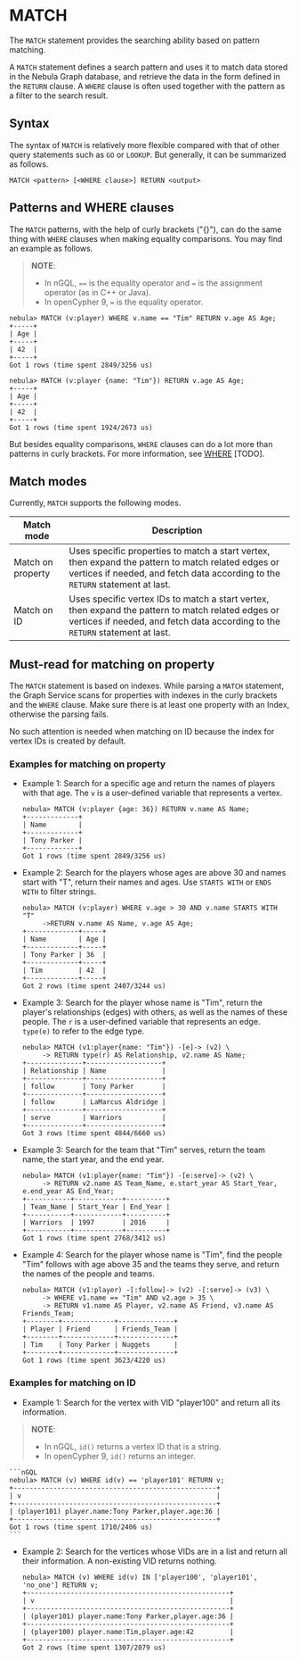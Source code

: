 # MATCH

The `MATCH` statement provides the searching ability based on pattern matching.

A `MATCH` statement defines a search pattern and uses it to match data stored in the Nebula Graph database, and retrieve the data in the form defined in the `RETURN` clause. A `WHERE` clause is often used together with the pattern as a filter to the search result.

## Syntax

The syntax of `MATCH` is relatively more flexible compared with that of other query statements such as `GO` or `LOOKUP`. But generally, it can be summarized as follows.

```nGQL
MATCH <pattern> [<WHERE clause>] RETURN <output>
```

## Patterns and WHERE clauses

The `MATCH` patterns, with the help of curly brackets ("{}"), can do the same thing with `WHERE` clauses when making equality comparisons. You may find an example as follows.

> **NOTE**:
>
> * In nGQL, `==` is the equality operator and `=` is the assignment operator (as in C++ or Java).
> * In openCypher 9, `=` is the equality operator.

```nGQL
nebula> MATCH (v:player) WHERE v.name == "Tim" RETURN v.age AS Age;
+-----+
| Age |
+-----+
| 42  |
+-----+
Got 1 rows (time spent 2849/3256 us)

nebula> MATCH (v:player {name: "Tim"}) RETURN v.age AS Age;
+-----+
| Age |
+-----+
| 42  |
+-----+
Got 1 rows (time spent 1924/2673 us)
```

But besides equality comparisons, `WHERE` clauses can do a lot more than patterns in curly brackets. For more information, see [WHERE](TODO) [TODO].

## Match modes

Currently, `MATCH` supports the following modes.

|Match mode|Description|
|-|-|
|Match on property|Uses specific properties to match a start vertex, then expand the pattern to match related edges or vertices if needed, and fetch data according to the `RETURN` statement at last.|
|Match on ID|Uses specific vertex IDs to match a start vertex, then expand the pattern to match related edges or vertices if needed, and fetch data according to the `RETURN` statement at last.|

## Must-read for matching on property

The `MATCH` statement is based on indexes. While parsing a `MATCH` statement, the Graph Service scans for properties with indexes in the curly brackets and the `WHERE` clause. Make sure there is at least one property with an Index, otherwise the parsing fails.

No such attention is needed when matching on ID because the index for vertex IDs is created by default.

### Examples for matching on property

* Example 1: Search for a specific age and return the names of players with that age. The `v` is a user-defined variable that represents a vertex.

    ```nGQL
    nebula> MATCH (v:player {age: 36}) RETURN v.name AS Name;
    +-------------+
    | Name        |
    +-------------+
    | Tony Parker |
    +-------------+
    Got 1 rows (time spent 2849/3256 us)
    ```

* Example 2: Search for the players whose ages are above 30 and names start with "T", return their names and ages. Use `STARTS WITH` or `ENDS WITH` to filter strings.

    ```nGQL
    nebula> MATCH (v:player) WHERE v.age > 30 AND v.name STARTS WITH "T" 
         ->RETURN v.name AS Name, v.age AS Age;
    +-------------+-----+
    | Name        | Age |
    +-------------+-----+
    | Tony Parker | 36  |
    +-------------+-----+
    | Tim         | 42  |
    +-------------+-----+
    Got 2 rows (time spent 2407/3244 us)
    ```

* Example 3: Search for the player whose name is "Tim", return the player's relationships (edges) with others, as well as the names of these people. The `r` is a user-defined variable that represents an edge. `type(e)` to refer to the edge type.

    ```nGQL
    nebula> MATCH (v1:player{name: "Tim"}) -[e]-> (v2) \
         -> RETURN type(r) AS Relationship, v2.name AS Name;
    +--------------+-------------------+
    | Relationship | Name              |
    +--------------+-------------------+
    | follow       | Tony Parker       |
    +--------------+-------------------+
    | follow       | LaMarcus Aldridge |
    +--------------+-------------------+
    | serve        | Warriors          |
    +--------------+-------------------+
    Got 3 rows (time spent 4844/6660 us)
    ```

* Example 3: Search for the team that "Tim" serves, return the team name, the start year, and the end year.

    ```nGQL
    nebula> MATCH (v1:player{name: "Tim"}) -[e:serve]-> (v2) \
         -> RETURN v2.name AS Team_Name, e.start_year AS Start_Year, e.end_year AS End_Year;
    +-----------+------------+----------+
    | Team_Name | Start_Year | End_Year |
    +-----------+------------+----------+
    | Warriors  | 1997       | 2016     |
    +-----------+------------+----------+
    Got 1 rows (time spent 2768/3412 us)
    ```

* Example 4: Search for the player whose name is "Tim", find the people "Tim" follows with age above 35 and the teams they serve, and return the names of the people and teams.

    ```nGQL
    nebula> MATCH (v1:player) -[:follow]-> (v2) -[:serve]-> (v3) \
         -> WHERE v1.name == "Tim" AND v2.age > 35 \
         -> RETURN v1.name AS Player, v2.name AS Friend, v3.name AS Friends_Team;
    +--------+-------------+--------------+
    | Player | Friend      | Friends_Team |
    +--------+-------------+--------------+
    | Tim    | Tony Parker | Nuggets      |
    +--------+-------------+--------------+
    Got 1 rows (time spent 3623/4220 us)
    ```

### Examples for matching on ID

* Example 1: Search for the vertex with VID "player100" and return all its information.

> **NOTE**:
>
> * In nGQL, `id()` returns a vertex ID that is a string.
> * In openCypher 9, `id()` returns an integer.


    ```nGQL
    nebula> MATCH (v) WHERE id(v) == 'player101' RETURN v;
    +---------------------------------------------------+
    | v                                                 |
    +---------------------------------------------------+
    | (player101) player.name:Tony Parker,player.age:36 |
    +---------------------------------------------------+
    Got 1 rows (time spent 1710/2406 us)
    ```

* Example 2: Search for the vertices whose VIDs are in a list and return all their information. A non-existing VID returns nothing.

    ```nGQL
    nebula> MATCH (v) WHERE id(v) IN ['player100', 'player101', 'no_one'] RETURN v;
    +---------------------------------------------------+
    | v                                                 |
    +---------------------------------------------------+
    | (player101) player.name:Tony Parker,player.age:36 |
    +---------------------------------------------------+
    | (player100) player.name:Tim,player.age:42         |
    +---------------------------------------------------+
    Got 2 rows (time spent 1307/2079 us)
    ```
